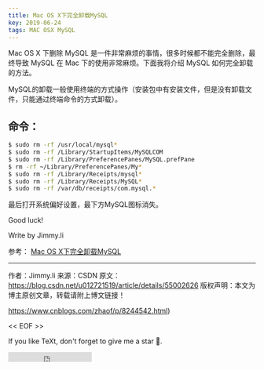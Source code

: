 ```yaml
---
title: Mac OS X下完全卸载MySQL
key: 2019-06-24
tags: MAC OSX MySQL
---
```


Mac OS X 下删除 MySQL 是一件非常麻烦的事情，很多时候都不能完全删除，最终导致 MySQL 在 Mac 下的使用非常麻烦。下面我将介绍 MySQL 如何完全卸载的方法。


MySQL的卸载一般使用终端的方式操作（安装包中有安装文件，但是没有卸载文件，只能通过终端命令的方式卸载）。



<!--more-->

##  命令：

```bash
$ sudo rm -rf /usr/local/mysql*
$ sudo rm -rf /Library/StartupItems/MySQLCOM
$ sudo rm -rf /Library/PreferencePanes/MySQL.prefPane
$ rm -rf ~/Library/PreferencePanes/My*
$ sudo rm -rf /Library/Receipts/mysql*
$ sudo rm -rf /Library/Receipts/MySQL*
$ sudo rm -rf /var/db/receipts/com.mysql.*
```

最后打开系统偏好设置，最下方MySQL图标消失。




Good luck!

Write by Jimmy.li



参考： [Mac OS X下完全卸载MySQL](https://blog.csdn.net/u012721519/article/details/55002626)





---------------------
作者：Jimmy.li 
来源：CSDN 
原文：https://blog.csdn.net/u012721519/article/details/55002626 
版权声明：本文为博主原创文章，转载请附上博文链接！

https://www.cnblogs.com/zhaof/p/8244542.html)





<< EOF >>

If you like TeXt, don't forget to give me a star :star2:.

<iframe src="https://ghbtns.com/github-btn.html?user=kitian616&repo=jekyll-TeXt-theme&type=star&count=true" frameborder="0" scrolling="0" width="170px" height="20px"></iframe>
